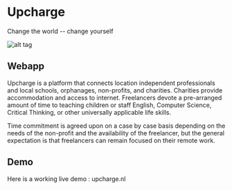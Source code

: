# Upcharge
Change the world -- change yourself

![alt tag](http://www.upcharge.nl/cover.png "Homepage")

## Webapp
Upcharge is a platform that connects location independent professionals and local schools, 
orphanages, non-profits, and charities. Charities provide accommodation and access to internet. 
Freelancers devote a pre-arranged amount of time to teaching children or staff English, 
Computer Science, Critical Thinking, or other universally applicable life skills.

Time commitment is agreed upon on a case by case basis depending on the needs of the non-profit 
and the availability of the freelancer, but the general expectation is that freelancers can 
remain focused on their remote work.

## Demo
Here is a working live demo :  upcharge.nl
